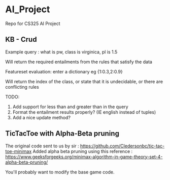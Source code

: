 # AI_Project
Repo for CS325 AI Project

## KB - Crud

Example query : what is pw, class is virginica, pl is 1.5

Will return the required entailments from the rules that satisfy the data

Featureset evaluation: enter a dictionary eg {1:0.3,2:0.9}

Will return the index of the class, or state that it is undecidable, or there are conflicting rules

TODO:
1. Add support for less than and greater than in the query
2. Format the entailment results properly? (IE english instead of tuples)
3. Add a nice update method?

## TicTacToe with Alpha-Beta pruning

The original code sent to us by sir : https://github.com/Cledersonbc/tic-tac-toe-minimax
Added alpha beta pruning using this reference : https://www.geeksforgeeks.org/minimax-algorithm-in-game-theory-set-4-alpha-beta-pruning/

You'll probably want to modify the base game code.
